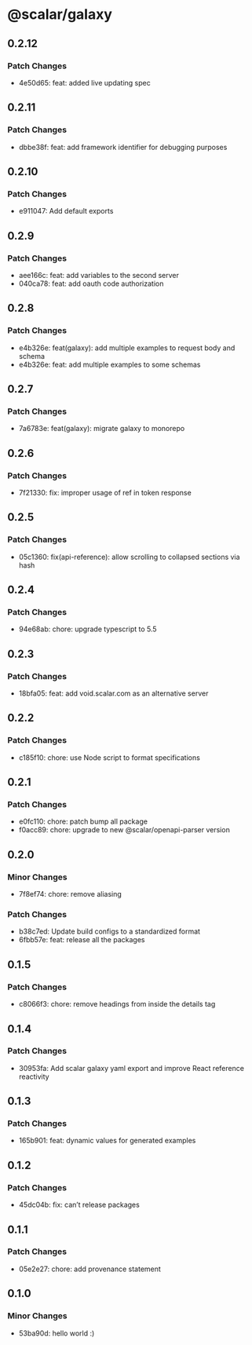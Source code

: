 # @scalar/galaxy

## 0.2.12

### Patch Changes

- 4e50d65: feat: added live updating spec

## 0.2.11

### Patch Changes

- dbbe38f: feat: add framework identifier for debugging purposes

## 0.2.10

### Patch Changes

- e911047: Add default exports

## 0.2.9

### Patch Changes

- aee166c: feat: add variables to the second server
- 040ca78: feat: add oauth code authorization

## 0.2.8

### Patch Changes

- e4b326e: feat(galaxy): add multiple examples to request body and schema
- e4b326e: feat: add multiple examples to some schemas

## 0.2.7

### Patch Changes

- 7a6783e: feat(galaxy): migrate galaxy to monorepo

## 0.2.6

### Patch Changes

- 7f21330: fix: improper usage of ref in token response

## 0.2.5

### Patch Changes

- 05c1360: fix(api-reference): allow scrolling to collapsed sections via hash

## 0.2.4

### Patch Changes

- 94e68ab: chore: upgrade typescript to 5.5

## 0.2.3

### Patch Changes

- 18bfa05: feat: add void.scalar.com as an alternative server

## 0.2.2

### Patch Changes

- c185f10: chore: use Node script to format specifications

## 0.2.1

### Patch Changes

- e0fc110: chore: patch bump all package
- f0acc89: chore: upgrade to new @scalar/openapi-parser version

## 0.2.0

### Minor Changes

- 7f8ef74: chore: remove aliasing

### Patch Changes

- b38c7ed: Update build configs to a standardized format
- 6fbb57e: feat: release all the packages

## 0.1.5

### Patch Changes

- c8066f3: chore: remove headings from inside the details tag

## 0.1.4

### Patch Changes

- 30953fa: Add scalar galaxy yaml export and improve React reference reactivity

## 0.1.3

### Patch Changes

- 165b901: feat: dynamic values for generated examples

## 0.1.2

### Patch Changes

- 45dc04b: fix: can’t release packages

## 0.1.1

### Patch Changes

- 05e2e27: chore: add provenance statement

## 0.1.0

### Minor Changes

- 53ba90d: hello world :)

